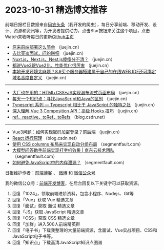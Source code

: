 # 2023-10-31 精选博文推荐

前端日报栏目数据来自[码农头条](http://toutiao.qdkfweb.cn/)（我开发的爬虫），每日分享前端、移动开发、设计、资源和资讯等，为开发者提供动力，点击Star按钮来关注这个项目，点击Watch来收听每日的更新[Github主页](https://github.com/kujian/frontendDaily)
* [原来前端部署这么简单](https://juejin.cn/post/7294841029681315855) （juejin.cn）
* [去比亚迪面试，问的贼细](https://juejin.cn/post/7295001005199015947) （juejin.cn）
* [Nuxt.js，Next.js，Nest.js傻傻分不清？](https://juejin.cn/post/7294880695398072335) （juejin.cn）
* [都说Vue3跟Vue2比，性能优化很厉害](https://juejin.cn/post/7294928126940512282) （juejin.cn）
* [本地开发环境太麻烦？8.9买个服务器搭建属于自己的在线WEB IDE还可绑定域名高度自定义](https://juejin.cn/post/7294823722807984155) （juejin.cn）

***
* [大厂也在用的：HTMl+CSS+JS实现瀑布流式页面布局](https://juejin.cn/post/7294852698460438540) （juejin.cn）
* [每天一个知识点：寻找JavaScript和Java的区别](https://juejin.cn/post/7294597695478431780) （juejin.cn）
* [Typescript 系列 &#8212; Typescript 相比于 JavaScript 的独特之处](https://juejin.cn/post/7294453574644678656) （juejin.cn）
* [深入理解 Vue 3 Composition API：高级 Hooks 技巧](https://juejin.cn/post/7294554207096684554) （juejin.cn）
* [ref、reactive、toRef、toRefs](https://blog.csdn.net/weixin_53954018/article/details/134110112) （blog.csdn.net）

***
* [Vue3问题：如何实现密码加密登录？前后端](https://juejin.cn/post/7294574970084343845) （juejin.cn）
* [React 运行原理](https://blog.csdn.net/qq_53673551/article/details/134070352) （blog.csdn.net）
* [使用 CSS columns 布局来实现自动分组布局](https://segmentfault.com/a/1190000044346730) （segmentfault.com）
* [大模型问答助手前端实现打字机效果 | 京东云技术团队](https://segmentfault.com/a/1190000044346828) （segmentfault.com）
* [如何避免JavaScript中的内存泄漏？](https://segmentfault.com/a/1190000044346722) （segmentfault.com）

日报维护作者：[前端博客](https://qdkfweb.cn/) 、 [微博](http://weibo.com/kujian) 和 [微信公众号](https://open.weixin.qq.com/qr/code?username=caibaojian_com)

我的微信公众号：[前端开发博客](https://open.weixin.qq.com/qr/code?username=caibaojian_com)，在后台回复以下关键字可以获取资源。

1. 回复「1024」，领取前端进阶资料，包含小程序、Nodejs、Git等
2. 回复「Vue」获取 Vue 精选文章
3. 回复「面试」获取 面试 精选文章
4. 回复「JS」获取 JavaScript 精选文章
5. 回复「CSS」获取 CSS 精选文章
6. 回复「加群」进入500人前端精英群
7. 回复「电子书」下载我整理的大量前端资源，含面试、Vue实战项目、CSS和JavaScript电子书等。
8. 回复「知识点」下载高清JavaScript知识点图谱
